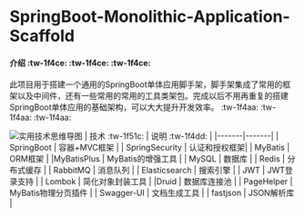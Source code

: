 # SpringBoot-Monolithic-Application-Scaffold

#### 介绍 :tw-1f4ce:  :tw-1f4ce:  :tw-1f4ce: 
此项目用于搭建一个通用的SpringBoot单体应用脚手架，脚手架集成了常用的框架以及中间件，还有一些常用的常用的工具类架包。完成以后不用再重复的搭建SpringBoot单体应用的基础架构，可以大大提升开发效率。  :tw-1f4aa:  :tw-1f4aa:  :tw-1f4aa: 

![实用技术思维导图](https://images.gitee.com/uploads/images/2020/0917/203344_5e71bd55_6533994.png "屏幕截图.png")
| 技术 :tw-1f51c:   |  说明  :tw-1f4dd: |
|-------|-------|
|  SpringBoot  |  容器+MVC框架 |
|  SpringSecurity | 认证和授权框架|
| MyBatis  |  ORM框架 |
|MyBatisPlus     |  MyBatis的增强工具  |
| MySQL  |  数据库 |
| Redis  |  分布式缓存 |
| RabbitMQ  | 消息队列  |
| Elasticsearch  |  搜索引擎 |
| JWT  | JWT登录支持  |
|  Lombok | 简化对象封装工具  |
|Druid   |  数据库连接池 |
| PageHelper	  | MyBatis物理分页插件  |
| Swagger-UI	 | 文档生成工具 |
| fastjson	 | JSON解析库 |